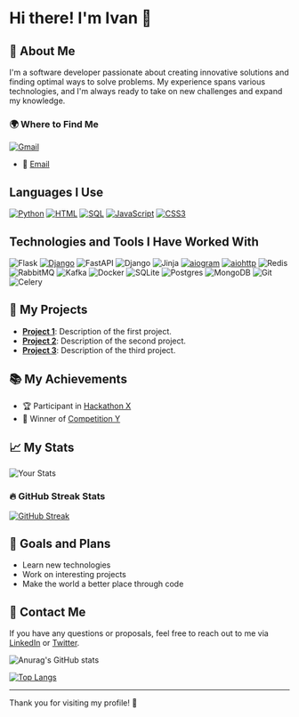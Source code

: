 # Hi there! I'm Ivan 👋

## 🚀 About Me

I'm a software developer passionate about creating innovative solutions and finding optimal ways to solve problems. My experience spans various technologies, and I'm always ready to take on new challenges and expand my knowledge.

### 🌍 Where to Find Me

[![Gmail](https://img.shields.io/badge/Gmail-EA4335?style=flat&logo=gmail&logoColor=white&label=ivanmankos@gmail.com)](mailto:ivanmankos@gmail.com)


- 📧 [Email](mailto:your-email@example.com)

## Languages I Use

[![Python](https://shields.io/badge/python-3.x-yellow.svg)](https://www.python.org/)
[![HTML](https://img.shields.io/badge/HTML5-F00F00?style=for-the-badge&logo=html5&logoColor=white)](https://www.w3.org/TR/html5/)
[![SQL](https://img.shields.io/badge/SQL-E3198C?style=for-the-badge&logo=sql&logoColor=white)](https://www.w3schools.com/sql/)
[![JavaScript](https://img.shields.io/badge/JavaScript-F7DF4E?style=for-the-badge&logo=javascript&logoColor=white)](https://www.w3schools.com/js/)
[![CSS3](https://img.shields.io/badge/CSS3-2AA2FF?style=for-the-badge&logo=css3&logoColor=white)](https://www.w3schools.com/css/)

## Technologies and Tools I Have Worked With
![Flask](https://img.shields.io/badge/flask-%23000.svg?style=for-the-badge&logo=flask&logoColor=white)
[![Django](https://shields.io/badge/django-3.2-orange.svg)](https://www.django.com/)
![FastAPI](https://img.shields.io/badge/FastAPI-005571?style=for-the-badge&logo=fastapi)
![Django](https://img.shields.io/badge/django-%23092E20.svg?style=for-the-badge&logo=django&logoColor=white)
![Jinja](https://img.shields.io/badge/jinja-white.svg?style=for-the-badge&logo=jinja&logoColor=black)
[![aiogram](https://img.shields.io/badge/aiogram-0.15.2-blue.svg)](https://github.com/aiogram/aiogram)
[![aiohttp](https://img.shields.io/badge/aiohttp-0.40.5-green.svg)](https://aiohttp.readthedocs.io/en/latest/)
![Redis](https://img.shields.io/badge/-Redis-DC382D?style=flat&logo=redis&logoColor=white)
![RabbitMQ](https://img.shields.io/badge/-RabbitMQ-FF6600?style=flat&logo=rabbitmq&logoColor=white)
![Kafka](https://img.shields.io/badge/-Kafka-231F20?style=flat&logo=apache-kafka&logoColor=white)
![Docker](https://img.shields.io/badge/-Docker-2496ED?style=flat&logo=Docker&logoColor=white)
![SQLite](https://img.shields.io/badge/sqlite-%2307405e.svg?style=for-the-badge&logo=sqlite&logoColor=white)
![Postgres](https://img.shields.io/badge/-Postgres-4169E1?style=flat&logo=postgresql&logoColor=white)
![MongoDB](https://img.shields.io/badge/-MongoDB-47A248?style=flat&logo=mongodb&logoColor=white)
![Git](https://img.shields.io/badge/-Git-F05032?style=flat&logo=git&logoColor=white)
![Celery](https://img.shields.io/badge/celery-%23a9cc54.svg?style=for-the-badge&logo=celery&logoColor=ddf4a4)

## 🌟 My Projects

- **[Project 1](https://github.com/your-username/project-1)**: Description of the first project.
- **[Project 2](https://github.com/your-username/project-2)**: Description of the second project.
- **[Project 3](https://github.com/your-username/project-3)**: Description of the third project.

## 📚 My Achievements

- 🏆 Participant in [Hackathon X](https://link-to-event)
- 🥇 Winner of [Competition Y](https://link-to-competition)

## 📈 My Stats

![Your Stats](https://github-readme-stats.vercel.app/api?username=ivanmanko&show_icons=true&hide_title=true&hide_border=true&count_private=true&include_all_commits=true&line_height=21)

### 🔥 GitHub Streak Stats

[![GitHub Streak](https://github-readme-streak-stats.herokuapp.com/?user=ivanmanko&theme=dark)](https://git.io/streak-stats)

## 🎯 Goals and Plans

- Learn new technologies
- Work on interesting projects
- Make the world a better place through code

## 💬 Contact Me

If you have any questions or proposals, feel free to reach out to me via [LinkedIn](https://www.linkedin.com/in/your-profile) or [Twitter](https://twitter.com/your_twitter).

![Anurag's GitHub stats](https://github-readme-stats.vercel.app/api?username=ivanmanko&show_icons=true&theme=radical)

[![Top Langs](https://github-readme-stats.vercel.app/api/top-langs/?username=ivanmanko&layout=compact)](https://github.com/anuraghazra/github-readme-stats)

---

Thank you for visiting my profile! 🌟
```
